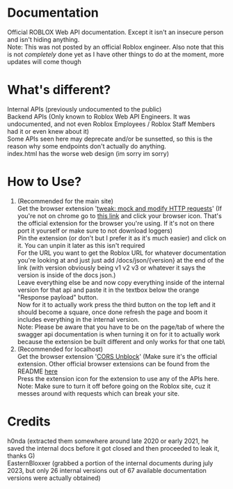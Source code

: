 # Documentation
  Official ROBLOX Web API documentation. Except it isn't an insecure person and isn't hiding anything.\
  Note: This was not posted by an official Roblox engineer. Also note that this is not *completely* done yet as I have other things to do at the moment, more updates will come though
# What's different?
  Internal APIs (previously undocumented to the public)\
  Backend APIs (Only known to Roblox Web API Engineers. It was undocumented, and not even Roblox Employees / Roblox Staff Members had it or even knew about it)\
  Some APIs seen here may deprecate and/or be sunsetted, so this is the reason why some endpoints don't actually do anything.\
  index.html has the worse web design (im sorry im sorry)
# How to Use?
  1. (Recommended for the main site)\
     Get the browser extension '[tweak: mock and modify HTTP requests](https://chromewebstore.google.com/detail/tweak-mock-and-modify-htt/feahianecghpnipmhphmfgmpdodhcapi)' (If you're not on chrome go to [this link](https://tweak-extension.com/) and click your browser icon. That's the official extension for the browser you're using. If it's not on there port it yourself or make sure to not download loggers)\
     Pin the extension (or don't but I prefer it as it's much easier) and click on it. You can unpin it later as this isn't required\
     For the URL you want to get the Roblox URL for whatever documentation you're looking at and just just add /docs/json/{version} at the end of the link (with version obviously being v1 v2 v3 or whatever it says the version is inside of the docs json.)\
     Leave everything else be and now copy everything inside of the internal version for that api and paste it in the textbox below the orange "Response payload" button.\
     Now for it to actually work press the third button on the top left and it should become a square, once done refresh the page and boom it includes everything in the internal version.\
     Note: Please be aware that you have to be on the page/tab of where the swagger api documentation is when turning it on for it to actually work because the extension be built different and only works for that one tab\
  2. (Recommended for localhost)\
    Get the browser extension '[CORS Unblock](https://chromewebstore.google.com/detail/cors-unblock/lfhmikememgdcahcdlaciloancbhjino)' (Make sure it's the official extension. Other official browser extensions can be found from the README [here](https://github.com/balvin-perrie/Access-Control-Allow-Origin---Unblock)\
    Press the extension icon for the extension to use any of the APIs here.\
    Note: Make sure to turn it off before going on the Roblox site, cuz it messes around with requests which can break your site.
# Credits
  h0nda (extracted them somewhere around late 2020 or early 2021, he saved the internal docs before it got closed and then proceeded to leak it, thanks G)\
  EasternBloxxer (grabbed a portion of the internal documents during july 2023, but only 26 internal versions out of 67 available documentation versions were actually obtained)
